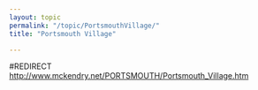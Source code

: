 ```yaml
---
layout: topic
permalink: "/topic/PortsmouthVillage/"
title: "Portsmouth Village"

---
```


#REDIRECT http://www.mckendry.net/PORTSMOUTH/Portsmouth_Village.htm

